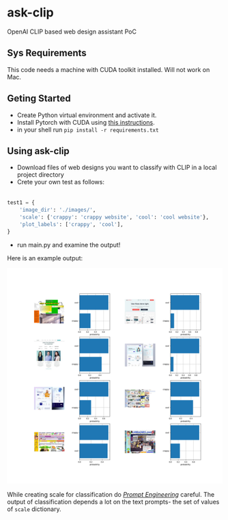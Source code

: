 # ask-clip
OpenAI CLIP based web design assistant PoC

## Sys Requirements
 This code needs a machine with CUDA toolkit installed. Will not work on Mac.

## Geting Started
- Create Python virtual environment and activate it.
- Install Pytorch with CUDA using [this instructions](https://pytorch.org/get-started/locally/).
- in your shell run `pip install -r requirements.txt`

## Using ask-clip

- Download files of web designs you want to classify with CLIP in a local project directory
- Crete your own test as follows:
```python
  
test1 = {
    'image_dir': './images/',
    'scale': {'crappy': 'crappy website', 'cool': 'cool website'},
    'plot_labels': ['crappy', 'cool'],
}

```
- run main.py and examine the output!

Here is an example output:

![This is an image](myplot.png)

While creating scale for classification do  *[Prompt Engineering](https://blog.roboflow.com/openai-clip-prompt-engineering/)* careful. The output of classification depends a lot on the text prompts- the set of values of `scale` dictionary.